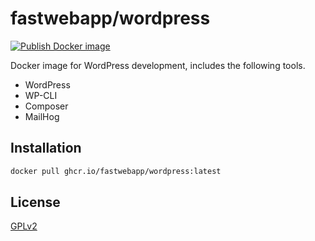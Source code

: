 # fastwebapp/wordpress

[![Publish Docker image](https://github.com/fastwebapp/docker-wordpress/actions/workflows/publish-docker-image.yml/badge.svg)](https://github.com/fastwebapp/docker-wordpress/actions/workflows/publish-docker-image.yml)

Docker image for WordPress development, includes the following tools.

- WordPress
- WP-CLI
- Composer
- MailHog

<!------------------------------------->

## Installation

```sh
docker pull ghcr.io/fastwebapp/wordpress:latest
```

<!------------------------------------->

## License

[GPLv2](LICENSE)
